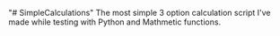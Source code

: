 "# SimpleCalculations" 
The most simple 3 option calculation script I've made while testing with Python and Mathmetic functions.
